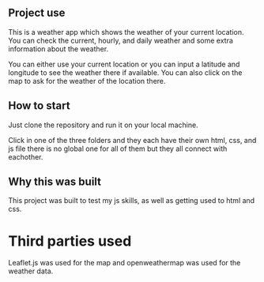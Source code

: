 ## Project use

This is a weather app which shows the weather of your current location.
You can check the current, hourly, and daily weather and some extra information about the weather.

You can either use your current location or you can input a latitude and longitude to see the weather there if available.
You can also click on the map to ask for the weather of the location there.

## How to start

Just clone the repository and run it on your local machine.

Click in one of the three folders and they each have their own html, css, and js file there is no global one for all of them but they all connect with eachother.

## Why this was built

This project was built to test my js skills, as well as getting used to html and css.

# Third parties used

Leaflet.js was used for the map and openweathermap was used for the weather data.
